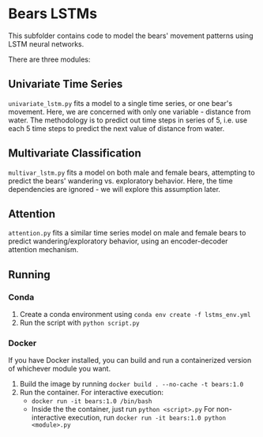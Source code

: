 # Bears LSTMs

This subfolder contains code to model the bears' movement patterns using LSTM neural networks.

There are three modules:

## Univariate Time Series

`univariate_lstm.py` fits a model to a single time series, or one bear's movement. Here, we are concerned with only one variable - distance from water. The methodology is to predict out time steps in series of 5, i.e. use each 5 time steps to predict the next value of distance from water.

## Multivariate Classification

`multivar_lstm.py` fits a model on both male and female bears, attempting to predict the bears' wandering vs. exploratory behavior. Here, the time dependencies are ignored - we will explore this assumption later.

## Attention

`attention.py` fits a similar time series model on male and female bears to predict wandering/exploratory behavior, using an encoder-decoder attention mechanism. 

## Running

### Conda

1. Create a conda environment using `conda env create -f lstms_env.yml`
2. Run the script with `python script.py`

### Docker

If you have Docker installed, you can build and run a containerized version of whichever module you want. 

1. Build the image by running `docker build . --no-cache -t bears:1.0`
2. Run the container. For interactive execution:
    - `docker run -it bears:1.0 /bin/bash`
    - Inside the the container, just run `python <script>.py`
 For non-interactive execution, run `docker run -it bears:1.0 python <module>.py`
